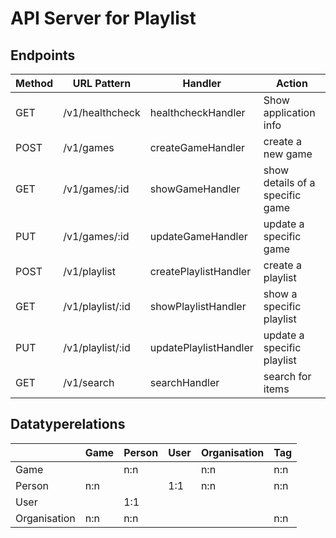 # API Server for Playlist

## Endpoints
| Method | URL Pattern      | Handler               | Action                          |
| ------ | ---------------- | --------------------- | ------------------------------- |
| GET    | /v1/healthcheck  | healthcheckHandler    | Show application info           |
| POST   | /v1/games        | createGameHandler     | create a new game               |
| GET    | /v1/games/:id    | showGameHandler       | show details of a specific game |
| PUT    | /v1/games/:id    | updateGameHandler     | update a specific game          |
| POST   | /v1/playlist     | createPlaylistHandler | create a playlist               |
| GET    | /v1/playlist/:id | showPlaylistHandler   | show a specific playlist        |
| PUT    | /v1/playlist/:id | updatePlaylistHandler | update a specific playlist      |
| GET    | /v1/search       | searchHandler         | search for items                |

## Datatyperelations

|              | Game | Person | User | Organisation | Tag |
| ------------ | ---- | ------ | ---- | ------------ | --- |
| Game         |      | n:n    |      | n:n          | n:n |
| Person       | n:n  |        | 1:1  | n:n          | n:n |
| User         |      | 1:1    |      |              |     |
| Organisation | n:n  | n:n    |      |              | n:n |
